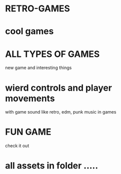 # RETRO-GAMES
# cool games 

# ALL TYPES OF GAMES 
new game and interesting things
# wierd controls and player movements 
with game sound like retro, edm, punk music in games 

# FUN GAME 
check it out 

# all assets in folder .....

